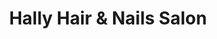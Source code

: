 ---
title: "Hally Hair & Nails Salon"
url: /amarillo/hally-hair-and-nails-salon/
shop: hairdresser
---